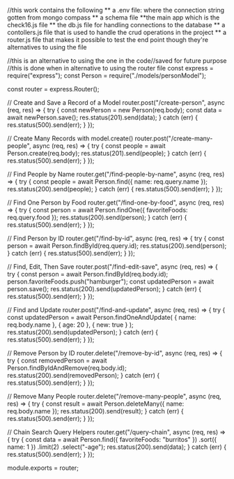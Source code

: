 //this work contains the following
** a .env file: where the connection string gotten from mongo compass
** a schema file
**the main app which is the check16.js file
** the db.js file for handling connections to the database
** a contollers.js file that is used to handle the crud operations in the project
** a router.js file that makes it possible to test the end point though they're alternatives to using the file

//this is an alternative to using the one in the code//saved for future purpose
//this is done when in alternative to using the router file
const express = require("express");
const Person = require("./models/personModel");

const router = express.Router();

// Create and Save a Record of a Model
router.post("/create-person", async (req, res) => {
try {
const newPerson = new Person(req.body);
const data = await newPerson.save();
res.status(201).send(data);
} catch (err) {
res.status(500).send(err);
}
});

// Create Many Records with model.create()
router.post("/create-many-people", async (req, res) => {
try {
const people = await Person.create(req.body);
res.status(201).send(people);
} catch (err) {
res.status(500).send(err);
}
});

// Find People by Name
router.get("/find-people-by-name", async (req, res) => {
try {
const people = await Person.find({ name: req.query.name });
res.status(200).send(people);
} catch (err) {
res.status(500).send(err);
}
});

// Find One Person by Food
router.get("/find-one-by-food", async (req, res) => {
try {
const person = await Person.findOne({ favoriteFoods: req.query.food });
res.status(200).send(person);
} catch (err) {
res.status(500).send(err);
}
});

// Find Person by ID
router.get("/find-by-id", async (req, res) => {
try {
const person = await Person.findById(req.query.id);
res.status(200).send(person);
} catch (err) {
res.status(500).send(err);
}
});

// Find, Edit, Then Save
router.post("/find-edit-save", async (req, res) => {
try {
const person = await Person.findById(req.body.id);
person.favoriteFoods.push("hamburger");
const updatedPerson = await person.save();
res.status(200).send(updatedPerson);
} catch (err) {
res.status(500).send(err);
}
});

// Find and Update
router.post("/find-and-update", async (req, res) => {
try {
const updatedPerson = await Person.findOneAndUpdate(
{ name: req.body.name },
{ age: 20 },
{ new: true }
);
res.status(200).send(updatedPerson);
} catch (err) {
res.status(500).send(err);
}
});

// Remove Person by ID
router.delete("/remove-by-id", async (req, res) => {
try {
const removedPerson = await Person.findByIdAndRemove(req.body.id);
res.status(200).send(removedPerson);
} catch (err) {
res.status(500).send(err);
}
});

// Remove Many People
router.delete("/remove-many-people", async (req, res) => {
try {
const result = await Person.deleteMany({ name: req.body.name });
res.status(200).send(result);
} catch (err) {
res.status(500).send(err);
}
});

// Chain Search Query Helpers
router.get("/query-chain", async (req, res) => {
try {
const data = await Person.find({ favoriteFoods: "burritos" })
.sort({ name: 1 })
.limit(2)
.select("-age");
res.status(200).send(data);
} catch (err) {
res.status(500).send(err);
}
});

module.exports = router;
